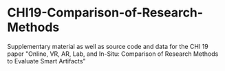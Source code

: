 # CHI19-Comparison-of-Research-Methods
Supplementary material as well as source code and data for the CHI 19 paper "Online, VR, AR, Lab, and In-Situ: Comparison of Research Methods to Evaluate Smart Artifacts"
